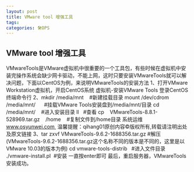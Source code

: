 ```yaml
---
layout: post
title: VMware tool 增强工具
tags: 
categories: 🛠OPS
---
```


## VMware tool 增强工具


VMwareTools是VMware虚拟机中很重要的一个工具包，有些时候在虚拟机中安装完操作系统会缺少网卡驱动，不能上网，这时只要安装VMwareTools就可以解决问题，下面以CentOS为例，来说明VMwareTools的安装方法
1、打开VMware Workstation虚拟机，开启CentOS系统
虚拟机-安装VMware Tools
登录CentOS终端命令行
2、mkdir /media/mnt    #新建挂载目录
mount /dev/cdrom    /media/mnt/      #挂载VMware Tools安装盘到/media/mnt/目录
cd /media/mnt/    #进入安装目录
ll   #查看
cp    VMwareTools-8.8.1-528969.tar.gz    /home    #复制文件到/home目录
系统运维  www.osyunwei.com  温馨提醒：qihang01原创内容©版权所有,转载请注明出处及原文链接
3、tar zxvf VMwareTools-9.6.2-1688356.tar.gz #解压(VMwareTools-9.6.2-1688356.tar.gz这个名称不同的版本是不同的，这里是以VMware 10.03的版本为例)
cd vmware-tools-distrib   #进入文件目录
./vmware-install.pl  #安装
一直按enter即可
最后，重启服务器，VMwareTools安装成功。


